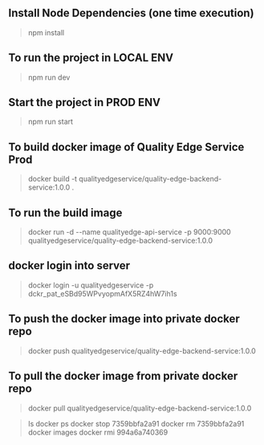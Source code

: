 ## Install Node Dependencies (one time execution)
> npm install

## To run the project in LOCAL ENV
> npm run dev

## Start the project in PROD ENV
> npm run start

## To build docker image of Quality Edge Service Prod
> docker build -t qualityedgeservice/quality-edge-backend-service:1.0.0 .

## To run the build image
> docker run -d --name qualityedge-api-service -p 9000:9000 qualityedgeservice/quality-edge-backend-service:1.0.0


## docker login into server
> docker login -u qualityedgeservice -p dckr_pat_eSBd95WPvyopmAfX5RZ4hW7ih1s

## To push the docker image into private docker repo
> docker push qualityedgeservice/quality-edge-backend-service:1.0.0

## To pull the docker image from private docker repo
> docker pull qualityedgeservice/quality-edge-backend-service:1.0.0


> ls
> docker ps
> docker stop 7359bbfa2a91
> docker rm 7359bbfa2a91
> docker images
> docker rmi 994a6a740369


